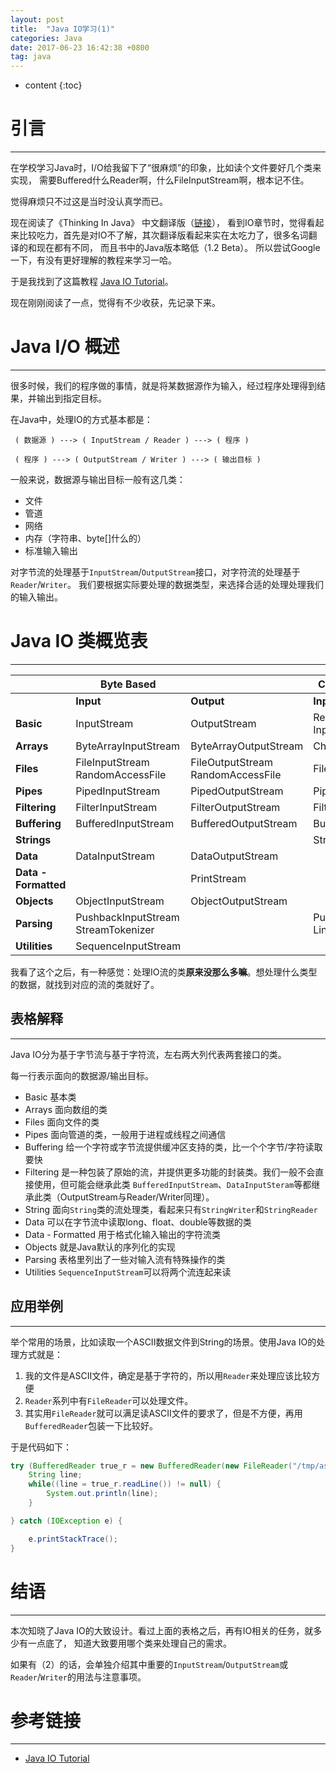 ```yaml
---
layout: post
title:  "Java IO学习(1)"
categories: Java
date: 2017-06-23 16:42:38 +0800
tag: java
---
```


* content
{:toc}

# 引言
--------------------
在学校学习Java时，I/O给我留下了“很麻烦”的印象，比如读个文件要好几个类来实现，
需要Buffered什么Reader啊，什么FileInputStream啊，根本记不住。

觉得麻烦只不过这是当时没认真学而已。

现在阅读了《Thinking In Java》 中文翻译版（[链接](http://www.yq1012.com/ThinkingInJava/)），
看到IO章节时，觉得看起来比较吃力，首先是对IO不了解，其次翻译版看起来实在太吃力了，很多名词翻译的和现在都有不同，
而且书中的Java版本略低（1.2 Beta）。
所以尝试Google一下，有没有更好理解的教程来学习一哈。

于是我找到了这篇教程 [Java IO Tutorial](http://tutorials.jenkov.com/java-io/index.html)。

现在刚刚阅读了一点，觉得有不少收获，先记录下来。

# Java I/O 概述
--------------------

很多时候，我们的程序做的事情，就是将某数据源作为输入，经过程序处理得到结果，并输出到指定目标。

在Java中，处理IO的方式基本都是：
```
 ( 数据源 ) ---> ( InputStream / Reader ) ---> ( 程序 )

 ( 程序 ) ---> ( OutputStream / Writer ) ---> ( 输出目标 )
```

一般来说，数据源与输出目标一般有这几类：
- 文件
- 管道
- 网络
- 内存（字符串、byte[]什么的）
- 标准输入输出

对字节流的处理基于`InputStream`/`OutputStream`接口，对字符流的处理基于`Reader`/`Writer`。
我们要根据实际要处理的数据类型，来选择合适的处理处理我们的输入输出。

# Java IO 类概览表
-----------------

| |Byte Based||Character Based| |
|--|--|--|--|--|
||**Input**|**Output**|**Input**|**Output**|
|**Basic**|InputStream|OutputStream|Reader<br>InputStreamReader|Writer<br>OutputStreamWriter|
|**Arrays**|ByteArrayInputStream|ByteArrayOutputStream|CharArrayReader|CharArrayWriter|
|**Files**|FileInputStream<br>RandomAccessFile|FileOutputStream<br>RandomAccessFile|FileReader|FileWriter|
|**Pipes**|PipedInputStream|PipedOutputStream|PipedReader|PipedWriter|
|**Filtering**|FilterInputStream|FilterOutputStream|FilterReader|FilterWriter|
|**Buffering**|BufferedInputStream|BufferedOutputStream|BufferedReader|BufferedWriter|
|**Strings**| | |StringReader|StringWriter|
|**Data**|DataInputStream|DataOutputStream| | |
|**Data - Formatted**| |PrintStream| |PrintWriter|
|**Objects**|ObjectInputStream|ObjectOutputStream| | |
|**Parsing**|PushbackInputStream<br>StreamTokenizer||PushbackReader<br>LineNumberReader| |
|**Utilities**|SequenceInputStream| | | |

我看了这个之后，有一种感觉：处理IO流的类**原来没那么多嘛**。想处理什么类型的数据，就找到对应的流的类就好了。

## 表格解释
------------------------
Java IO分为基于字节流与基于字符流，左右两大列代表两套接口的类。

每一行表示面向的数据源/输出目标。
- Basic     基本类
- Arrays    面向数组的类
- Files     面向文件的类
- Pipes     面向管道的类，一般用于进程或线程之间通信
- Buffering 给一个字符或字节流提供缓冲区支持的类，比一个个字节/字符读取要快
- Filtering 是一种包装了原始的流，并提供更多功能的封装类。我们一般不会直接使用，但可能会继承此类
`BufferedInputStream`、`DataInputSteram`等都继承此类（OutputStream与Reader/Writer同理）。
- String    面向`String`类的流处理类，看起来只有`StringWriter`和`StringReader`
- Data      可以在字节流中读取long、float、double等数据的类
- Data - Formatted 用于格式化输入输出的字符流类
- Objects   就是Java默认的序列化的实现
- Parsing   表格里列出了一些对输入流有特殊操作的类
- Utilities `SequenceInputStream`可以将两个流连起来读

## 应用举例
------------------------
举个常用的场景，比如读取一个ASCII数据文件到String的场景。使用Java IO的处理方式就是：
1. 我的文件是ASCII文件，确定是基于字符的，所以用`Reader`来处理应该比较方便
1. `Reader`系列中有`FileReader`可以处理文件。
1. 其实用`FileReader`就可以满足读ASCII文件的要求了，但是不方便，再用`BufferedReader`包装一下比较好。

于是代码如下：
```java
try (BufferedReader true_r = new BufferedReader(new FileReader("/tmp/asdf.txt"))) {
    String line;
    while((line = true_r.readLine()) != null) {
        System.out.println(line);
    }

} catch (IOException e) {

    e.printStackTrace();
}
```

# 结语
--------------------
本次知晓了Java IO的大致设计。看过上面的表格之后，再有IO相关的任务，就多少有一点底了，
知道大致要用哪个类来处理自己的需求。

如果有（2）的话，会单独介绍其中重要的`InputStream`/`OutputStream`或`Reader`/`Writer`的用法与注意事项。

# 参考链接
--------------------
- [Java IO Tutorial](http://tutorials.jenkov.com/java-io/index.html)
